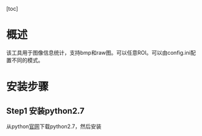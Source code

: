 [toc]
# 概述

该工具用于图像信息统计，支持bmp和raw图。可以任意ROI。可以由config.ini配置不同的模式。

# 安装步骤

## Step1 安装python2.7

从python[官网](https://www.python.org/downloads/)下载python2.7，然后安装




